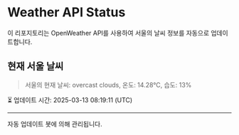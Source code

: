 
# Weather API Status

이 리포지토리는 OpenWeather API를 사용하여 서울의 날씨 정보를 자동으로 업데이트합니다.

## 현재 서울 날씨
> 서울의 현재 날씨: overcast clouds, 온도: 14.28°C, 습도: 13%

⏳ 업데이트 시간: 2025-03-13 08:19:11 (UTC)

---
자동 업데이트 봇에 의해 관리됩니다.
